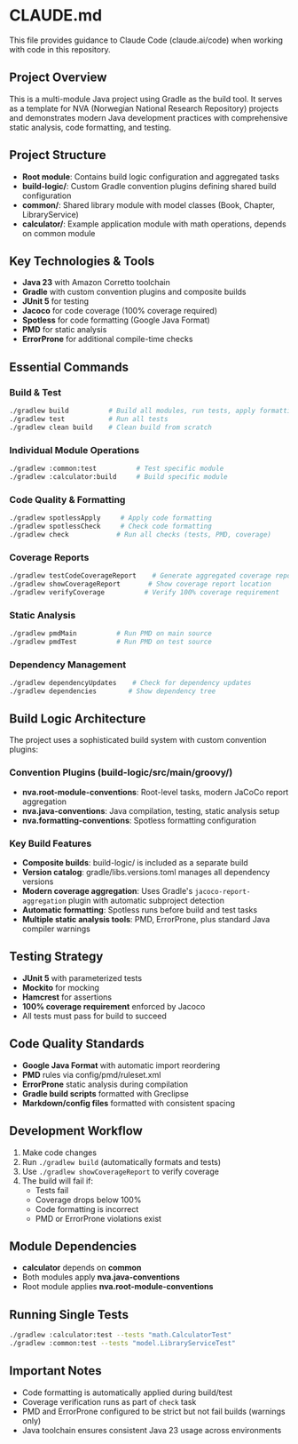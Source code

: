# CLAUDE.md

This file provides guidance to Claude Code (claude.ai/code) when working with code in this repository.

## Project Overview

This is a multi-module Java project using Gradle as the build tool. It serves as a template for NVA (Norwegian National Research Repository) projects and demonstrates modern Java development practices with comprehensive static analysis, code formatting, and testing.

## Project Structure

- **Root module**: Contains build logic configuration and aggregated tasks
- **build-logic/**: Custom Gradle convention plugins defining shared build configuration
- **common/**: Shared library module with model classes (Book, Chapter, LibraryService)
- **calculator/**: Example application module with math operations, depends on common module

## Key Technologies & Tools

- **Java 23** with Amazon Corretto toolchain
- **Gradle** with custom convention plugins and composite builds
- **JUnit 5** for testing
- **Jacoco** for code coverage (100% coverage required)
- **Spotless** for code formatting (Google Java Format)
- **PMD** for static analysis
- **ErrorProne** for additional compile-time checks

## Essential Commands

### Build & Test
```bash
./gradlew build          # Build all modules, run tests, apply formatting
./gradlew test           # Run all tests
./gradlew clean build    # Clean build from scratch
```

### Individual Module Operations
```bash
./gradlew :common:test          # Test specific module
./gradlew :calculator:build     # Build specific module
```

### Code Quality & Formatting
```bash
./gradlew spotlessApply     # Apply code formatting
./gradlew spotlessCheck     # Check code formatting
./gradlew check            # Run all checks (tests, PMD, coverage)
```

### Coverage Reports
```bash
./gradlew testCodeCoverageReport    # Generate aggregated coverage report
./gradlew showCoverageReport       # Show coverage report location
./gradlew verifyCoverage          # Verify 100% coverage requirement
```

### Static Analysis
```bash
./gradlew pmdMain          # Run PMD on main source
./gradlew pmdTest          # Run PMD on test source
```

### Dependency Management
```bash
./gradlew dependencyUpdates    # Check for dependency updates
./gradlew dependencies        # Show dependency tree
```

## Build Logic Architecture

The project uses a sophisticated build system with custom convention plugins:

### Convention Plugins (build-logic/src/main/groovy/)
- **nva.root-module-conventions**: Root-level tasks, modern JaCoCo report aggregation
- **nva.java-conventions**: Java compilation, testing, static analysis setup
- **nva.formatting-conventions**: Spotless formatting configuration

### Key Build Features
- **Composite builds**: build-logic/ is included as a separate build
- **Version catalog**: gradle/libs.versions.toml manages all dependency versions
- **Modern coverage aggregation**: Uses Gradle's `jacoco-report-aggregation` plugin with automatic subproject detection
- **Automatic formatting**: Spotless runs before build and test tasks
- **Multiple static analysis tools**: PMD, ErrorProne, plus standard Java compiler warnings

## Testing Strategy

- **JUnit 5** with parameterized tests
- **Mockito** for mocking
- **Hamcrest** for assertions
- **100% coverage requirement** enforced by Jacoco
- All tests must pass for build to succeed

## Code Quality Standards

- **Google Java Format** with automatic import reordering
- **PMD** rules via config/pmd/ruleset.xml
- **ErrorProne** static analysis during compilation
- **Gradle build scripts** formatted with Greclipse
- **Markdown/config files** formatted with consistent spacing

## Development Workflow

1. Make code changes
2. Run `./gradlew build` (automatically formats and tests)
3. Use `./gradlew showCoverageReport` to verify coverage
4. The build will fail if:
   - Tests fail
   - Coverage drops below 100%
   - Code formatting is incorrect
   - PMD or ErrorProne violations exist

## Module Dependencies

- **calculator** depends on **common**
- Both modules apply **nva.java-conventions**
- Root module applies **nva.root-module-conventions**

## Running Single Tests

```bash
./gradlew :calculator:test --tests "math.CalculatorTest"
./gradlew :common:test --tests "model.LibraryServiceTest"
```

## Important Notes

- Code formatting is automatically applied during build/test
- Coverage verification runs as part of `check` task
- PMD and ErrorProne configured to be strict but not fail builds (warnings only)
- Java toolchain ensures consistent Java 23 usage across environments
